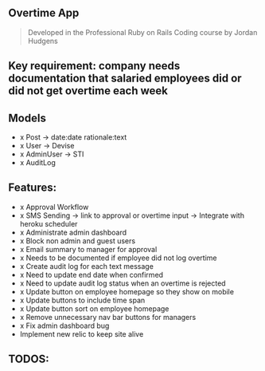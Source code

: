## Overtime App
> Developed in the Professional Ruby on Rails Coding course by Jordan Hudgens

## Key requirement: company needs documentation that salaried employees did or did not get overtime each week

## Models
- x Post -> date:date rationale:text
- x User -> Devise
- x AdminUser -> STI
- x AuditLog

## Features:
- x Approval Workflow
- x SMS Sending -> link to approval or overtime input -> Integrate with heroku scheduler
- x Administrate admin dashboard
- x Block non admin and guest users
- x Email summary to manager for approval
- x Needs to be documented if employee did not log overtime
- x Create audit log for each text message
- x Need to update end date when confirmed
- x Need to update audit log status when an overtime is rejected
- x Update button on employee homepage so they show on mobile
- x Update buttons to include time span
- x Update button sort on employee homepage
- x Remove unnecessary nav bar buttons for managers
- x Fix admin dashboard bug
- Implement new relic to keep site alive

## TODOS: